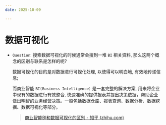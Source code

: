 ```yaml
---
date: 2025-10-09

---
```


# 数据可视化

- `Question`: 搜索数据可视化的时候通常会搜到一堆 `BI` 相关资料, 那么这两个概念的区别与联系是怎样的呢?

  数据可视化的目的是对数据进行可视化处理, 以使得可以明白地, 有效地传递信息;

  而商业智能 `BI(Business Intelligence)` 是一套完整的解决方案, 用来将企业中现有的数据进行有效整合, 快速准确的提供报表并提出决策依据，帮助企业做出明智的业务经营决策。一般包括数据仓库、报表查询、数据分析、数据挖掘、数据可视化等部分。

  > [商业智能BI和数据可视化的区别 - 知乎 (zhihu.com)](https://zhuanlan.zhihu.com/p/199325111)

